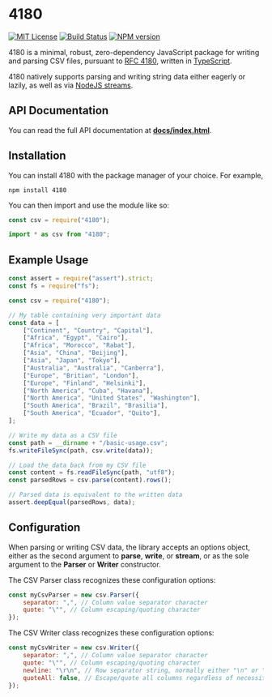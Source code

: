 # 4180

[![MIT License][license-image]][license] [![Build Status][travis-image]][travis-url] [![NPM version][npm-version-image]][npm-url]

4180 is a minimal, robust, zero-dependency JavaScript package for writing and
parsing CSV files, pursuant to [RFC 4180](https://tools.ietf.org/html/rfc4180),
written in [TypeScript](https://www.typescriptlang.org/).

4180 natively supports parsing and writing string data either eagerly or lazily,
as well as via [NodeJS streams](https://nodejs.org/api/stream.html#stream_readable_pipe_destination_options).

[license-image]: http://img.shields.io/badge/license-MIT-blue.svg
[license]: https://github.com/pineapplemachine/strtime-js/blob/master/LICENSE

[travis-url]: https://travis-ci.org/pineapplemachine/4180
[travis-image]: https://travis-ci.org/pineapplemachine/4180.svg?branch=master

[npm-url]: https://www.npmjs.com/package/4180
[npm-version-image]: https://badge.fury.io/js/4180.svg

## API Documentation

You can read the full API documentation at [**docs/index.html**](docs/index.html).

## Installation

You can install 4180 with the package manager of your choice. For example,

```
npm install 4180
```

You can then import and use the module like so:

``` js
const csv = require("4180");
```

``` js
import * as csv from "4180";
```

## Example Usage

``` js
const assert = require("assert").strict;
const fs = require("fs");

const csv = require("4180");

// My table containing very important data
const data = [
    ["Continent", "Country", "Capital"],
    ["Africa", "Egypt", "Cairo"],
    ["Africa", "Morocco", "Rabat"],
    ["Asia", "China", "Beijing"],
    ["Asia", "Japan", "Tokyo"],
    ["Australia", "Australia", "Canberra"],
    ["Europe", "Britian", "London"],
    ["Europe", "Finland", "Helsinki"],
    ["North America", "Cuba", "Havana"],
    ["North America", "United States", "Washington"],
    ["South America", "Brazil", "Brasilia"],
    ["South America", "Ecuador", "Quito"],
];

// Write my data as a CSV file
const path = __dirname + "/basic-usage.csv";
fs.writeFileSync(path, csv.write(data));

// Load the data back from my CSV file
const content = fs.readFileSync(path, "utf8");
const parsedRows = csv.parse(content).rows();

// Parsed data is equivalent to the written data
assert.deepEqual(parsedRows, data);
```

## Configuration

When parsing or writing CSV data, the library accepts an options object,
either as the second argument to **parse**, **write**, or **stream**, or
as the sole argument to the **Parser** or **Writer** constructor.

The CSV Parser class recognizes these configuration options:

``` js
const myCsvParser = new csv.Parser({
    separator: ",", // Column value separator character
    quote: "\"", // Column escaping/quoting character
});
```

The CSV Writer class recognizes these configuration options:

``` js
const myCsvWriter = new csv.Writer({
    separator: ",", // Column value separator character
    quote: "\"", // Column escaping/quoting character
    newline: "\r\n", // Row separator string, normally either "\n" or "\r\n"
    quoteAll: false, // Escape/quote all columns regardless of necessity
});
```
